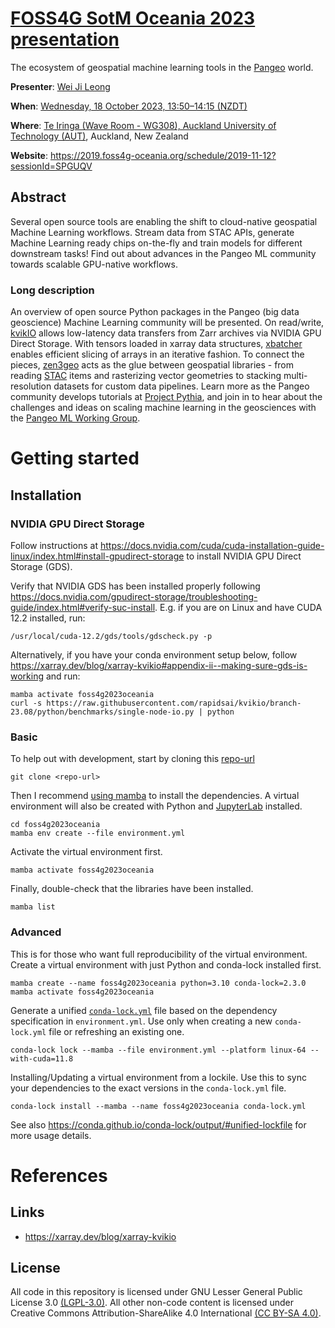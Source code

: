 # [FOSS4G SotM Oceania 2023 presentation](https://talks.osgeo.org/foss4g-sotm-oceania-2023/talk/YP3KPT)

The ecosystem of geospatial machine learning tools in the
[Pangeo](https://pangeo.io) world.

**Presenter**: [Wei Ji Leong](https://github.com/weiji14)

**When**: [Wednesday, 18 October 2023, 13:50–14:15 (NZDT)](https://2023.foss4g-oceania.org/#/program)

**Where**: [Te Iringa (Wave Room - WG308), Auckland University of Technology (AUT)](https://2023.foss4g-oceania.org/#/attend/our-conference-venue), Auckland, New Zealand

**Website**: https://2019.foss4g-oceania.org/schedule/2019-11-12?sessionId=SPGUQV

## Abstract

Several open source tools are enabling the shift to cloud-native geospatial
Machine Learning workflows. Stream data from STAC APIs, generate Machine
Learning ready chips on-the-fly and train models for different downstream
tasks! Find out about advances in the Pangeo ML community towards scalable
GPU-native workflows.

### Long description

An overview of open source Python packages in the Pangeo (big data geoscience)
Machine Learning community will be presented. On read/write,
[kvikIO](https://github.com/rapidsai/kvikio) allows low-latency data transfers
from Zarr archives via NVIDIA GPU Direct Storage. With tensors loaded in xarray
data structures, [xbatcher](https://github.com/xarray-contrib/xbatcher) enables
efficient slicing of arrays in an iterative fashion. To connect the pieces,
[zen3geo](https://github.com/weiji14/zen3geo) acts as the glue between
geospatial libraries - from reading [STAC](https://stacspec.org) items and
rasterizing vector geometries to stacking multi-resolution datasets for custom
data pipelines. Learn more as the Pangeo community develops tutorials at
[Project Pythia](https://cookbooks.projectpythia.org), and join in to hear
about the challenges and ideas on scaling machine learning in the geosciences
with the [Pangeo ML Working Group](https://pangeo.io/meeting-notes.html#working-group-meetings).


# Getting started

## Installation

### NVIDIA GPU Direct Storage

Follow instructions at
https://docs.nvidia.com/cuda/cuda-installation-guide-linux/index.html#install-gpudirect-storage
to install NVIDIA GPU Direct Storage (GDS).

Verify that NVIDIA GDS has been installed properly following
https://docs.nvidia.com/gpudirect-storage/troubleshooting-guide/index.html#verify-suc-install.
E.g. if you are on Linux and have CUDA 12.2 installed, run:

    /usr/local/cuda-12.2/gds/tools/gdscheck.py -p

Alternatively, if you have your conda environment setup below, follow
https://xarray.dev/blog/xarray-kvikio#appendix-ii--making-sure-gds-is-working
and run:

    mamba activate foss4g2023oceania
    curl -s https://raw.githubusercontent.com/rapidsai/kvikio/branch-23.08/python/benchmarks/single-node-io.py | python

### Basic

To help out with development, start by cloning this [repo-url](/../../)

    git clone <repo-url>

Then I recommend [using mamba](https://mamba.readthedocs.io/en/latest/installation.html)
to install the dependencies.
A virtual environment will also be created with Python and
[JupyterLab](https://github.com/jupyterlab/jupyterlab) installed.

    cd foss4g2023oceania
    mamba env create --file environment.yml

Activate the virtual environment first.

    mamba activate foss4g2023oceania

Finally, double-check that the libraries have been installed.

    mamba list

### Advanced

This is for those who want full reproducibility of the virtual environment.
Create a virtual environment with just Python and conda-lock installed first.

    mamba create --name foss4g2023oceania python=3.10 conda-lock=2.3.0
    mamba activate foss4g2023oceania

Generate a unified [`conda-lock.yml`](https://github.com/conda/conda-lock) file
based on the dependency specification in `environment.yml`. Use only when
creating a new `conda-lock.yml` file or refreshing an existing one.

    conda-lock lock --mamba --file environment.yml --platform linux-64 --with-cuda=11.8

Installing/Updating a virtual environment from a lockile. Use this to sync your
dependencies to the exact versions in the `conda-lock.yml` file.

    conda-lock install --mamba --name foss4g2023oceania conda-lock.yml

See also https://conda.github.io/conda-lock/output/#unified-lockfile for more
usage details.


# References

## Links

- https://xarray.dev/blog/xarray-kvikio

## License

All code in this repository is licensed under
GNU Lesser General Public License 3.0
[(LGPL-3.0)](https://www.gnu.org/licenses/lgpl-3.0.en.html).
All other non-code content is licensed under
Creative Commons Attribution-ShareAlike 4.0 International
[(CC BY-SA 4.0)](https://creativecommons.org/licenses/by-sa/4.0).
